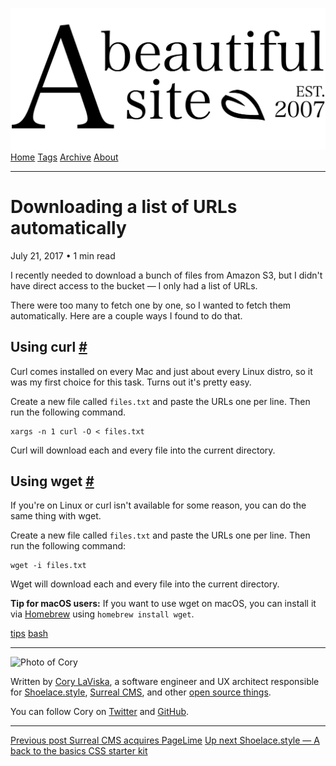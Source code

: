 <a href="../../index.html" class="header-link"><img src="../../images/logos/wordmark.svg" alt="A Beautiful Site" class="wordmark" /></a> <a href="../../index.html" class="nav-item">Home</a> <a href="../../tags/index.html" class="nav-item">Tags</a> <a href="../index.html" class="nav-item">Archive</a> <a href="../../about/index.html" class="nav-item">About</a>

---

# Downloading a list of URLs automatically

July 21, 2017 • 1 min read

I recently needed to download a bunch of files from Amazon S3, but I didn't have direct access to the bucket — I only had a list of URLs.

There were too many to fetch one by one, so I wanted to fetch them automatically. Here are a couple ways I found to do that.

## Using curl <a href="#using-curl" class="direct-link">#</a>

Curl comes installed on every Mac and just about every Linux distro, so it was my first choice for this task. Turns out it's pretty easy.

Create a new file called `files.txt` and paste the URLs one per line. Then run the following command.

    xargs -n 1 curl -O < files.txt

Curl will download each and every file into the current directory.

## Using wget <a href="#using-wget" class="direct-link">#</a>

If you're on Linux or curl isn't available for some reason, you can do the same thing with wget.

Create a new file called `files.txt` and paste the URLs one per line. Then run the following command:

    wget -i files.txt

Wget will download each and every file into the current directory.

**Tip for macOS users:** If you want to use wget on macOS, you can install it via [Homebrew](https://brew.sh/) using `homebrew install wget`.

<a href="../../tags/tips/index.html" class="post-tag">tips</a> <a href="../../tags/bash/index.html" class="post-tag">bash</a>

---

<img src="http://0.gravatar.com/avatar/bf1b3b95fd5b096a3592247c29667b33?s=512" alt="Photo of Cory" class="avatar avatar-small" />

Written by [Cory LaViska](../../index-4.html), a software engineer and UX architect responsible for [Shoelace.style](https://shoelace.style/), [Surreal CMS](https://www.surrealcms.com/), and other [open source things](https://github.com/claviska).

You can follow Cory on [Twitter](https://twitter.com/claviska) and [GitHub](https://github.com/claviska).

---

<a href="../surreal-cms-acquires-pagelime/index.html" class="post-nav-previous"><span class="small">Previous post</span> Surreal CMS acquires PageLime</a> <a href="../shoelacecss-a-back-to-the-basics-css-starter-kit/index.html" class="post-nav-next"><span class="small">Up next</span> Shoelace.style — A back to the basics CSS starter kit</a>
